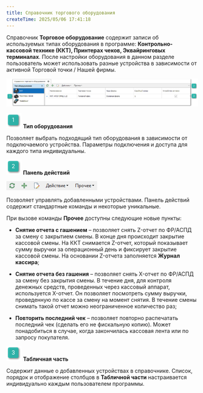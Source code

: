 ```yaml
---
title: Справочник торгового оборудования
createTime: 2025/05/06 17:41:18
---
```

Справочник **Торговое оборудование** содержит записи об используемых типах оборудования в программе: **Контрольно-кассовой технике (ККТ), Принтерах чеков, Эквайринговых терминалах**. После настройки оборудования в данном разделе пользователь может использовать разные устройства в зависимости от активной Торговой точки / Нашей фирмы.

![](../../../assets/specification/image374.png)

![](../../../assets/specification/image006.png) **Тип оборудования**

Позволяет выбрать подходящий тип оборудования в зависимости от подключаемого устройства. Параметры подключения и доступа для каждого типа индивидуальны.

![](../../../assets/specification/image008.png) **Панель действий**

![](../../../assets/specification/image375.png)

Позволяет управлять добавленными устройствами. Панель действий содержит стандартные команды и некоторые уникальные.

При вызове команды **Прочее** доступны следующие новые пункты:

- **Снятие отчета с гашением** – позволяет снять Z-отчет по ФР/АСПД за смену с закрытием смены. В конце дня происходит закрытие кассовой смены. На ККТ снимается Z-отчет, который показывает сумму выручки за операционный день и фиксирует закрытие кассовой смены. На основании Z-отчета заполняется **Журнал кассира**;

- **Снятие отчета без гашения** – позволяет снять X-отчет по ФР/АСПД за смену без закрытия смены. В течение дня, для контроля денежных средств, проведенных через кассовый аппарат, используется X-отчет. Он позволяет посмотреть сумму выручки, проведенную по кассе за смену на момент снятия. В течение смены снимать такой отчет можно неограниченное количество раз;

- **Повторить последний чек** – позволяет повторно распечатать последний чек (сделать его не фискальную копию). Может понадобиться в случае, когда закончилась кассовая лента или по запросу покупателя.

![](../../../assets/specification/image009.png) **Табличная часть**

Содержит данные о добавленных устройствах в справочнике. Список, порядок и отображение столбцов в **Табличной части** настраивается индивидуально каждым пользователем программы.



